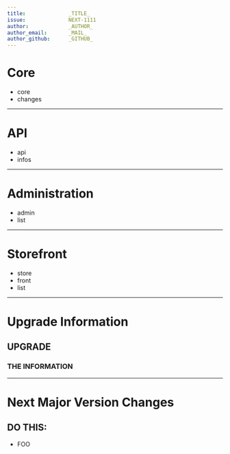 ```yaml
---
title:              _TITLE_
issue:              NEXT-1111
author:             _AUTHOR_
author_email:       _MAIL_
author_github:      _GITHUB_
---
```

# Core
* core
* changes
___
# API
* api
* infos
___
# Administration
* admin
* list
___
# Storefront
* store
* front
* list
___
# Upgrade Information

## UPGRADE
### THE INFORMATION
___
# Next Major Version Changes

## DO THIS:

* FOO
